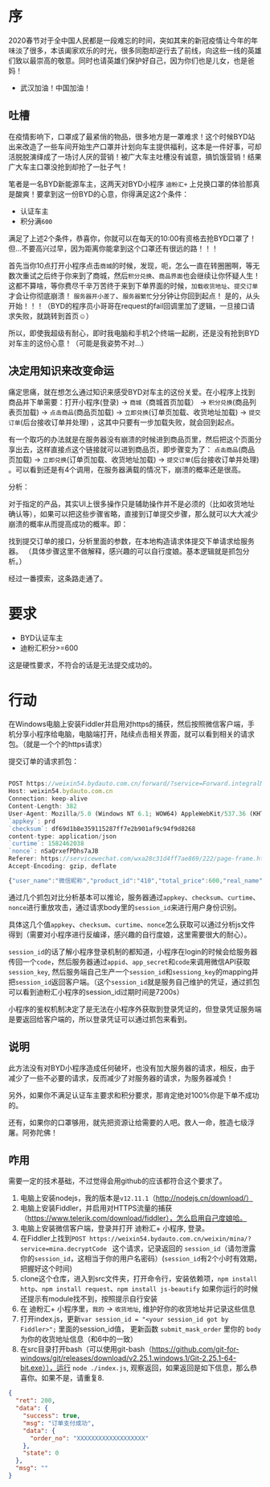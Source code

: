 ﻿
# 序

2020春节对于全中国人民都是一段难忘的时间，突如其来的新冠疫情让今年的年味淡了很多，本该阖家欢乐的时光，很多同胞却逆行去了前线，向这些一线的英雄们致以最崇高的敬意。同时也请英雄们保护好自己，因为你们也是儿女，也是爸妈！

 * 武汉加油！中国加油！

## 吐槽

在疫情影响下，口罩成了最紧俏的物品，很多地方是一罩难求！这个时候BYD站出来改造了一些车间开始生产口罩并计划向车主提供福利，这本是一件好事，可却活脱脱演绎成了一场讨人厌的营销！被广大车主吐槽没有诚意，搞饥饿营销！结果广大车主口罩没抢到却抢了一肚子气！
        
笔者是一名BYD新能源车主，这两天对BYD小程序 `迪粉汇+` 上兑换口罩的体验那真是酸爽！要拿到这一份BYD的心意，你得满足这2个条件：

- 认证车主
- 积分满`600`

满足了上述2个条件，恭喜你，你就可以在每天的10:00有资格去抢BYD口罩了！但...不要高兴过早，因为距离你能拿到这个口罩还有很远的路！！！ 

首先当你10点打开小程序点击`商城`的时候，发现，呃，怎么一直在转圈圈啊，等无数次重试之后终于你来到了商城，然后`积分兑换`、`商品界面`也会继续让你怀疑人生！这都不算啥，等你费尽千辛万苦终于来到下单界面的时候，`加载收货地址`、`提交订单`才会让你彻底崩溃！ `服务器开小差了`、`服务器繁忙`分分钟让你回到起点！ 是的，从头开始！！！（BYD的程序员小哥哥在request的fail回调里加了逻辑，一旦接口请求失败，就跳转到首页☺）

所以，即使我超级有耐心，即时我电脑和手机2个终端一起刷，还是没有抢到BYD对车主的这份心意！（可能是我姿势不对...）

## 决定用知识来改变命运

痛定思痛，就在想怎么通过知识来感受BYD对车主的这份关爱。在小程序上找到商品并下单需要：打开小程序(登录) -> `商城`（商城首页加载） -> `积分兑换`(商品列表页加载) -> `点击商品`(商品页加载) -> `立即兑换`(订单页加载、收货地址加载) -> `提交订单`(后台接收订单并处理) ，这其中只要有一步加载失败，就会回到起点。

有一个取巧的办法就是在服务器没有崩溃的时候进到商品页里，然后把这个页面分享出去，这样直接点这个链接就可以进到商品页，即步骤变为了： `点击商品`(商品页加载) -> `立即兑换`(订单页加载、收货地址加载) -> `提交订单`(后台接收订单并处理) 。可以看到还是有4个调用，在服务器满载的情况下，崩溃的概率还是很高。

分析：

对于指定的产品，其实UI上很多操作只是辅助操作并不是必须的（比如收货地址确认等），如果可以把这些步骤省略，直接到订单提交步骤，那么就可以大大减少崩溃的概率从而提高成功的概率。即：

找到提交订单的接口，分析里面的参数，在本地构造请求体提交下单请求给服务器。
（具体步骤这里不做解释，感兴趣的可以自行度娘。基本逻辑就是抓包分析。）

经过一番摸索，这条路走通了。      

# 要求

- BYD认证车主
- 迪粉汇积分>=600

这是硬性要求，不符合的话是无法提交成功的。

# 行动

在Windows电脑上安装Fiddler并启用对https的捕获，然后按照微信客户端，手机分享小程序给电脑，电脑端打开，陆续点击相关界面，就可以看到相关的请求包。（就是一个个的https请求）

提交订单的请求抓包：

```js     

POST https://weixin54.bydauto.com.cn/forward/?service=Forward.integralMall&serviceDir=api/public/index.php?service=Order.orderCreate HTTP/1.1
Host: weixin54.bydauto.com.cn
Connection: keep-alive
Content-Length: 382
User-Agent: Mozilla/5.0 (Windows NT 6.1; WOW64) AppleWebKit/537.36 (KHTML, like Gecko) Chrome/39.0.2171.95 Safari/537.36 MicroMessenger/7.0.4.501 NetType/WIFI MiniProgramEnv/Windows WindowsWechat
`appkey`: prd
`checksum`: df69d1b8e359115287ff7e2b901af9c94f9d8268
content-type: application/json
`curtime`: 1582462038
`nonce`: nSaQrxefPDhs7aJB
Referer: https://servicewechat.com/wxa28c31d4ff7ae869/222/page-frame.html
Accept-Encoding: gzip, deflate

{"user_name":"微信昵称","product_id":"410","total_price":600,"real_name":"真实姓名","phone":"手机号","accept_name":"收货人","mobile":"手机号","addr":"收货地址","province":"北京","city":"北京","county":"","payable_score":600,"goods_id":"163","goods_nums":1,"seckill":"","redeem_code":"","session_id":"<session_id>"}

```

通过几个抓包对比分析基本可以推论，服务器通过`appkey`、`checksum`、`curtime`、`nonce`进行重放攻击，通过请求body里的`session_id`来进行用户身份识别。

具体这几个值`appkey`、`checksum`、`curtime`、`nonce`怎么获取可以通过分析js文件得到（需要对小程序进行反编译，感兴趣的自行度娘，这里需要很大的耐心）。

`session_id`的话了解小程序登录机制的都知道，小程序在login的时候会给服务器传回一个`code`，然后服务器通过`appid`、`app_secret`和`code`来调用微信API获取`session_key`, 然后服务端自己生产一个`session_id`和`sessiong_key`的mapping并把`session_id`返回客户端。（这个`session_id`就是服务自己维护的凭证，通过抓包可以看到迪粉汇小程序的session_id过期时间是7200s）

小程序的鉴权机制决定了是无法在小程序外获取到登录凭证的，但登录凭证服务端是要返回给客户端的，所以登录凭证可以通过抓包来看到。

## 说明

此方法没有对BYD小程序造成任何破坏，也没有加大服务器的请求，相反，由于减少了一些不必要的请求，反而减少了对服务器的请求，为服务器减负！

另外，如果你不满足认证车主要求和积分要求，那肯定绝对100%你是下单不成功的。

还有，如果你的口罩够用，就先把资源让给需要的人吧。救人一命，胜造七级浮屠。阿弥陀佛！

## 咋用

需要一定的技术基础，不过觉得会用github的应该都符合这个要求了。

1. 电脑上安装nodejs，我的版本是`v12.11.1`（http://nodejs.cn/download/）
2. 电脑上安装Fiddler，并启用对HTTPS流量的捕获（https://www.telerik.com/download/fiddler），怎么启用自己度娘哈。
3. 电脑上安装微信客户端，登录并打开 迪粉汇+ 小程序, 登录。
4. 在Fiddler上找到`POST https://weixin54.bydauto.com.cn/weixin/mina/?service=mina.decryptCode ` 这个请求，记录返回的 `session_id`（请勿泄露你的`session_id`，这相当于你的用户名密码）(`session_id`有2个小时有效期，把握好这个时间)
5. clone这个仓库，进入到src文件夹，打开命令行，安装依赖项，`npm install http`、`npm install request`、`npm install js-beautify` 如果你运行的时候还提示有module找不到，按照提示自行安装
6. 在 迪粉汇+ 小程序里，`我的` -> `收货地址`, 维护好你的收货地址并记录这些信息
7. 打开index.js，更新`var session_id = "<your session_id got by Fiddler>";` 里面的session_id值， 更新函数 `submit_mask_order` 里你的 `body` 为你的收货地址信息（和6中的一致）
8. 在src目录打开bash（可以使用git-bash（https://github.com/git-for-windows/git/releases/download/v2.25.1.windows.1/Git-2.25.1-64-bit.exe）），运行 `node ./index.js`, 观察返回，如果返回是如下信息，那么恭喜你。如果不是，请重复8.
```json
{
  "ret": 200,
  "data": {
    "success": true,
    "msg": "订单支付成功",
    "data": {
      "order_no": "XXXXXXXXXXXXXXXXXXX"
    },
    "state": 0
  },
  "msg": ""
}

```
